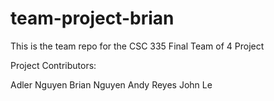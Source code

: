 # team-project-brian
This is the team repo for the CSC 335 Final Team of 4 Project

Project Contributors:

Adler Nguyen
Brian Nguyen
Andy Reyes
John Le

